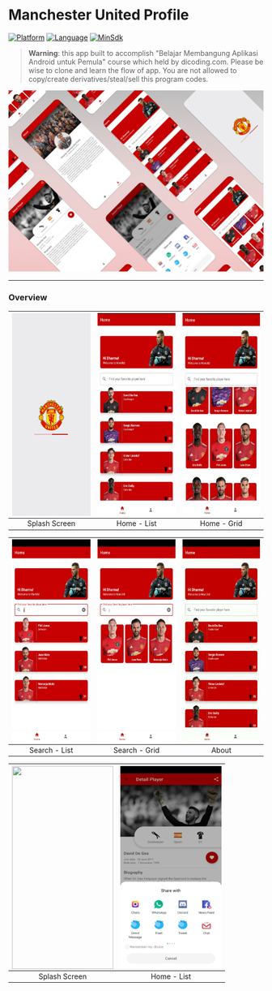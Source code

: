 # Manchester United Profile

[![Platform](https://img.shields.io/badge/platform-Android-green)](https://github.com/dharmayudistira/ManUtd-Profile/blob/master/build.gradle)
[![Language](https://img.shields.io/badge/language-Kotlin-blue)](https://github.com/dharmayudistira/ManUtd-Profile/blob/master/build.gradle)
[![MinSdk](https://img.shields.io/badge/minsdk-23-red)](https://github.com/dharmayudistira/ManUtd-Profile/blob/master/build.gradle)

> <b>Warning</b>: this app built to accomplish "Belajar Membangung Aplikasi Android untuk Pemula" course which held by dicoding.com. Please be wise to clone and learn the flow of app. You are not allowed to copy/create derivatives/steal/sell this program codes.

<img src="assets_readme/overview_project.jpg">
<hr>

### Overview
|<img src=assets_readme/splash_screen.jpeg align="center" height="400" width="200" ></a> |<img src=assets_readme/home_screen_list.jpeg  align="center" height="400" width="200" ></a>|<img src=assets_readme/home_screen_grid.jpeg  align="center" height="400" width="200" ></a>|
|:-----------:|:--------:|:--------:|
| Splash Screen | Home - List | Home - Grid |

|<img src=assets_readme/search_list.jpeg align="center" height="400" width="200" ></a> |<img src=assets_readme/search_grid.jpeg  align="center" height="400" width="200" ></a>|<img src=assets_readme/about_screen_gif.gif  align="center" height="400" width="200" ></a>|
|:-----------:|:--------:|:--------:|
| Search - List | Search - Grid | About |

|<img src=assets_readme/detail_screen_gif.gif align="center" height="400" width="200" ></a> |<img src=assets_readme/share_button.jpeg  align="center" height="400" width="200" ></a>|
|:-----------:|:--------:|
| Splash Screen | Home - List |


